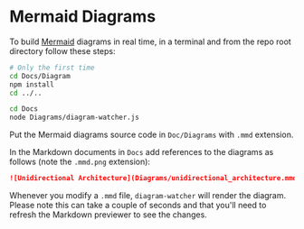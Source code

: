 # Mermaid Diagrams

To build [Mermaid](https://knsv.github.io/mermaid/) diagrams in real time,
in a terminal and from the repo root directory follow these steps:

```bash
# Only the first time
cd Docs/Diagram
npm install
cd ../..

cd Docs
node Diagrams/diagram-watcher.js
```

Put the Mermaid diagrams source code in `Doc/Diagrams` with `.mmd` extension.

In the Markdown documents in `Docs` add references to the diagrams as follows
(note the `.mmd.png` extension):

```markdown
![Unidirectional Architecture](Diagrams/unidirectional_architecture.mmd.png)
```

Whenever you modify a `.mmd` file, `diagram-watcher` will render the diagram.
Please note this can take a couple of seconds and that you'll need to refresh
the Markdown previewer to see the changes.
